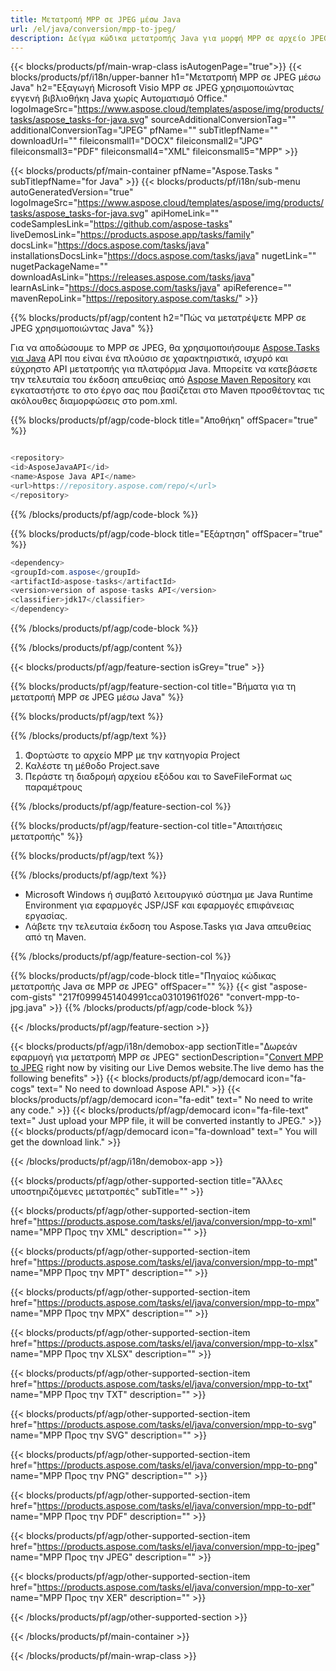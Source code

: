 ```yaml
---
title: Μετατροπή MPP σε JPEG μέσω Java 
url: /el/java/conversion/mpp-to-jpeg/ 
description: Δείγμα κώδικα μετατροπής Java για μορφή MPP σε αρχείο JPEG. Χρησιμοποιήστε αυτό το παράδειγμα κώδικα για να μετατρέψετε MPP σε JPEG σε οποιαδήποτε εφαρμογή που βασίζεται στο Web ή στην επιφάνεια εργασίας Java.
---
```


{{< blocks/products/pf/main-wrap-class isAutogenPage="true">}}
{{< blocks/products/pf/i18n/upper-banner h1="Μετατροπή MPP σε JPEG μέσω Java" h2="Εξαγωγή Microsoft Visio MPP σε JPEG χρησιμοποιώντας εγγενή βιβλιοθήκη Java χωρίς Αυτοματισμό Office." logoImageSrc="https://www.aspose.cloud/templates/aspose/img/products/tasks/aspose_tasks-for-java.svg" sourceAdditionalConversionTag="" additionalConversionTag="JPEG" pfName="" subTitlepfName="" downloadUrl="" fileiconsmall1="DOCX" fileiconsmall2="JPG" fileiconsmall3="PDF" fileiconsmall4="XML" fileiconsmall5="MPP" >}}

{{< blocks/products/pf/main-container pfName="Aspose.Tasks " subTitlepfName="for Java" >}}
{{< blocks/products/pf/i18n/sub-menu autoGeneratedVersion="true" logoImageSrc="https://www.aspose.cloud/templates/aspose/img/products/tasks/aspose_tasks-for-java.svg" apiHomeLink="" codeSamplesLink="https://github.com/aspose-tasks" liveDemosLink="https://products.aspose.app/tasks/family" docsLink="https://docs.aspose.com/tasks/java" installationsDocsLink="https://docs.aspose.com/tasks/java" nugetLink="" nugetPackageName="" downloadAsLink="https://releases.aspose.com/tasks/java" learnAsLink="https://docs.aspose.com/tasks/java" apiReference="" mavenRepoLink="https://repository.aspose.com/tasks/" >}}

{{% blocks/products/pf/agp/content h2="Πώς να μετατρέψετε MPP σε JPEG χρησιμοποιώντας Java" %}}

Για να αποδώσουμε το MPP σε JPEG, θα χρησιμοποιήσουμε
 [Aspose.Tasks για Java](https://products.aspose.com/tasks/java)
 API που είναι ένα πλούσιο σε χαρακτηριστικά, ισχυρό και εύχρηστο API μετατροπής για πλατφόρμα Java. Μπορείτε να κατεβάσετε την τελευταία του έκδοση απευθείας από
 [Aspose Maven Repository](https://repository.aspose.com/tasks/)
 και εγκαταστήστε το στο έργο σας που βασίζεται στο Maven προσθέτοντας τις ακόλουθες διαμορφώσεις στο pom.xml.

{{% blocks/products/pf/agp/code-block title="Αποθήκη" offSpacer="true" %}}

```cs

<repository>
<id>AsposeJavaAPI</id>
<name>Aspose Java API</name>
<url>https://repository.aspose.com/repo/</url>
</repository>

```

{{% /blocks/products/pf/agp/code-block %}}

{{% blocks/products/pf/agp/code-block title="Εξάρτηση" offSpacer="true" %}}

```cs
<dependency>
<groupId>com.aspose</groupId>
<artifactId>aspose-tasks</artifactId>
<version>version of aspose-tasks API</version>
<classifier>jdk17</classifier>
</dependency>

```

{{% /blocks/products/pf/agp/code-block %}}

{{% /blocks/products/pf/agp/content %}}

{{< blocks/products/pf/agp/feature-section isGrey="true" >}}

{{% blocks/products/pf/agp/feature-section-col title="Βήματα για τη μετατροπή MPP σε JPEG μέσω Java" %}}

{{% blocks/products/pf/agp/text %}}

{{% /blocks/products/pf/agp/text %}}

1. Φορτώστε το αρχείο MPP με την κατηγορία Project
1. Καλέστε τη μέθοδο Project.save
1. Περάστε τη διαδρομή αρχείου εξόδου και το SaveFileFormat ως παραμέτρους

{{% /blocks/products/pf/agp/feature-section-col %}}

{{% blocks/products/pf/agp/feature-section-col title="Απαιτήσεις μετατροπής" %}}

{{% blocks/products/pf/agp/text %}}

{{% /blocks/products/pf/agp/text %}}

- Microsoft Windows ή συμβατό λειτουργικό σύστημα με Java Runtime Environment για εφαρμογές JSP/JSF και εφαρμογές επιφάνειας εργασίας.
- Λάβετε την τελευταία έκδοση του Aspose.Tasks για Java απευθείας από τη Maven.

{{% /blocks/products/pf/agp/feature-section-col %}}

{{% blocks/products/pf/agp/code-block title="Πηγαίος κώδικας μετατροπής Java σε MPP σε JPEG" offSpacer="" %}}
{{< gist "aspose-com-gists" "217f0999451404991cca03101961f026" "convert-mpp-to-jpg.java" >}}
{{% /blocks/products/pf/agp/code-block %}}

{{< /blocks/products/pf/agp/feature-section >}}

<!-- aboutfile Starts -->

{{< blocks/products/pf/agp/i18n/demobox-app sectionTitle="Δωρεάν εφαρμογή για μετατροπή MPP σε JPEG" sectionDescription="[Convert MPP to JPEG](https://products.aspose.app/tasks/conversion/mpp-to-jpeg) right now by visiting our Live Demos website.The live demo has the following benefits" >}}
        {{< blocks/products/pf/agp/democard icon="fa-cogs" text=" No need to download Aspose API." >}}
        {{< blocks/products/pf/agp/democard icon="fa-edit" text=" No need to write any code." >}}
        {{< blocks/products/pf/agp/democard icon="fa-file-text" text=" Just upload your MPP file, it will be converted instantly to JPEG." >}}
        {{< blocks/products/pf/agp/democard icon="fa-download" text=" You will get the download link." >}}

{{< /blocks/products/pf/agp/i18n/demobox-app >}}

<!-- aboutfile Ends -->

{{< blocks/products/pf/agp/other-supported-section title="Άλλες υποστηριζόμενες μετατροπές" subTitle="" >}}

{{< blocks/products/pf/agp/other-supported-section-item href="https://products.aspose.com/tasks/el/java/conversion/mpp-to-xml" name="MPP Προς την XML" description="" >}}

{{< blocks/products/pf/agp/other-supported-section-item href="https://products.aspose.com/tasks/el/java/conversion/mpp-to-mpt" name="MPP Προς την MPT" description="" >}}

{{< blocks/products/pf/agp/other-supported-section-item href="https://products.aspose.com/tasks/el/java/conversion/mpp-to-mpx" name="MPP Προς την MPX" description="" >}}

{{< blocks/products/pf/agp/other-supported-section-item href="https://products.aspose.com/tasks/el/java/conversion/mpp-to-xlsx" name="MPP Προς την XLSX" description="" >}}

{{< blocks/products/pf/agp/other-supported-section-item href="https://products.aspose.com/tasks/el/java/conversion/mpp-to-txt" name="MPP Προς την TXT" description="" >}}

{{< blocks/products/pf/agp/other-supported-section-item href="https://products.aspose.com/tasks/el/java/conversion/mpp-to-svg" name="MPP Προς την SVG" description="" >}}

{{< blocks/products/pf/agp/other-supported-section-item href="https://products.aspose.com/tasks/el/java/conversion/mpp-to-png" name="MPP Προς την PNG" description="" >}}

{{< blocks/products/pf/agp/other-supported-section-item href="https://products.aspose.com/tasks/el/java/conversion/mpp-to-pdf" name="MPP Προς την PDF" description="" >}}

{{< blocks/products/pf/agp/other-supported-section-item href="https://products.aspose.com/tasks/el/java/conversion/mpp-to-jpeg" name="MPP Προς την JPEG" description="" >}}

{{< blocks/products/pf/agp/other-supported-section-item href="https://products.aspose.com/tasks/el/java/conversion/mpp-to-xer" name="MPP Προς την XER" description="" >}}



{{< /blocks/products/pf/agp/other-supported-section >}}

{{< /blocks/products/pf/main-container >}}
    
{{< /blocks/products/pf/main-wrap-class >}}
